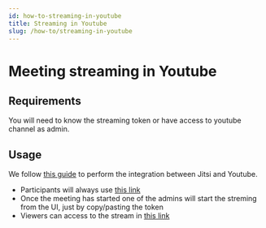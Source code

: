 ```yaml
---
id: how-to-streaming-in-youtube
title: Streaming in Youtube
slug: /how-to/streaming-in-youtube
---
```


# Meeting streaming in Youtube

## Requirements

You will need to know the streaming token or have access to youtube channel as admin.

## Usage

We follow [this guide](https://jitsi.org/blog/live-streaming-with-jitsi-and-youtube/) to perform the integration between Jitsi and Youtube.

- Participants will always use [this link](https://meet.jit.si/onebeyond-opensource)
- Once the meeting has started one of the admins will start the streming from the UI, just by copy/pasting the token
- Viewers can access to the stream in [this link](https://www.youtube.com/@onebeyondopensource/live)
